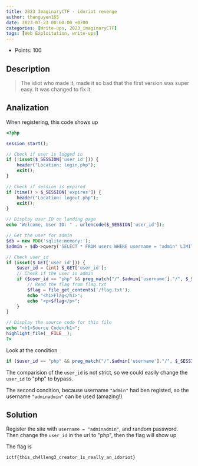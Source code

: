 ```yaml
---
title: 2023 ImaginaryCTF - idoriot revenge
author: thanguyen165
date: 2023-07-23 00:00:00 +0700
categories: [Write-ups, 2023_imaginaryCTF]
tags: [Web Exploitation, write-ups]
---
```


* Points: 100

## Description

> The idiot who made it, made it so bad that the first version was super easy. It was changed to fix it.

## Analization

When registering, this code shows up

```php
<?php

session_start();

// Check if user is logged in
if (!isset($_SESSION['user_id'])) {
    header("Location: login.php");
    exit();
}

// Check if session is expired
if (time() > $_SESSION['expires']) {
    header("Location: logout.php");
    exit();
}

// Display user ID on landing page
echo "Welcome, User ID: " . urlencode($_SESSION['user_id']);

// Get the user for admin
$db = new PDO('sqlite:memory:');
$admin = $db->query('SELECT * FROM users WHERE username = "admin" LIMIT 1')->fetch();

// Check user_id
if (isset($_GET['user_id'])) {
    $user_id = (int) $_GET['user_id'];
    // Check if the user is admin
    if ($user_id == "php" && preg_match("/".$admin['username']."/", $_SESSION['username'])) {
        // Read the flag from flag.txt
        $flag = file_get_contents('/flag.txt');
        echo "<h1>Flag</h1>";
        echo "<p>$flag</p>";
    }
}

// Display the source code for this file
echo "<h1>Source Code</h1>";
highlight_file(__FILE__);
?>
```

Look at the condition

```php
if ($user_id == "php" && preg_match("/".$admin['username']."/", $_SESSION['username']))
```

The comparision of the ```user_id``` is not strict, so we could easily change the ```user_id``` to "php" to bypass.

The second condition, because username ```"admin"``` had ben registed, so the username ```"adminadmin"``` can be used (amazing!)

## Solution

Register the site with ```username = "adminadmin"```, and random password. Then change the ```user_id``` in the url to "php", then the flag will show up

The flag is

```
ictf{this_ch4lleng3_creator_1s_really_an_idoriot}
```